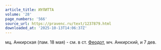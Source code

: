 ```yaml
---
article_title: ИУЛИТТА
volume: '28'
page_numbers: '566'
source_url: https://pravenc.ru/text/1237879.html
downloaded_at: '2025-10-13T14:06:37Z'
---
```


мц. Анкирская (пам. 18 мая) - см. в ст. [Феодот](https://pravenc.ru/text/Феодот.html), мч. Анкирский, и 7 дев.
